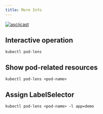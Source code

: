 ```yaml
---
title: More Info
---
```


[![asciicast](https://asciinema.org/a/400180.svg)](https://asciinema.org/a/400180)

## Interactive operation

```shell
kubectl pod-lens
```

## Show pod-related resources

```shell
kubectl pod-lens <pod-name>
```

## Assign LabelSelector

```shell
kubectl pod-lens <pod-name> -l app=demo
```
